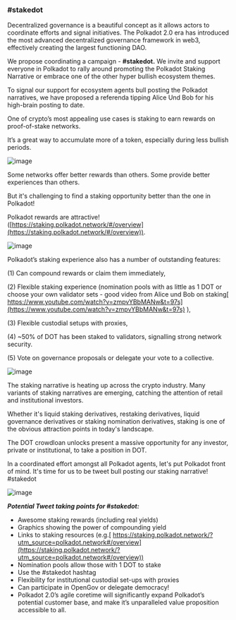 ### **#stakedot**

Decentralized governance is a beautiful concept as it allows actors to coordinate efforts and signal initiatives. The Polkadot 2.0 era has introduced the most advanced decentralized governance framework in web3, effectively creating the largest functioning DAO.

We propose coordinating a campaign - **#stakedot.** We invite and support everyone in Polkadot to rally around promoting the Polkadot Staking Narrative or embrace one of the other hyper bullish ecosystem themes.

To signal our support for ecosystem agents bull posting the Polkadot narratives, we have proposed a referenda tipping Alice Und Bob for his high-brain posting to date.

One of crypto’s most appealing use cases is staking to earn rewards on proof-of-stake networks.

It’s a great way to accumulate more of a token, especially during less bullish periods.

![image](https://github.com/ivy-gov/pink-paradigm/assets/73193351/42c240b8-b9d1-48cb-b969-bf8b427e0505)




Some networks offer better rewards than others. Some provide better experiences than others.

But it's challenging to find a staking opportunity better than the one in Polkadot!

Polkadot rewards are attractive! ([https://staking.polkadot.network/#/overview](https://staking.polkadot.network/#/overview)).


![image](https://github.com/ivy-gov/pink-paradigm/assets/73193351/6f0f2d5f-3f95-4f70-bbe2-6c05712162b3)




Polkadot’s staking experience also has a number of outstanding features:

(1) Can compound rewards or claim them immediately,

(2) Flexible staking experience (nomination pools with as little as 1 DOT or choose your own validator sets - good video from Alice und Bob on staking[ https://www.youtube.com/watch?v=zmpvYBbMANw&t=97s](https://www.youtube.com/watch?v=zmpvYBbMANw&t=97s) ),

(3) Flexible custodial setups with proxies,

(4) ~50% of DOT has been staked to validators, signalling strong network security.

(5) Vote on governance proposals or delegate your vote to a collective.

![image](https://github.com/ivy-gov/pink-paradigm/assets/73193351/236114ab-9b98-4da8-857a-13c3e20495f0)


The staking narrative is heating up across the crypto industry. Many variants of staking narratives are emerging, catching the attention of retail and institutional investors.

Whether it's liquid staking derivatives, restaking derivatives, liquid governance derivatives or staking nomination derivatives, staking is one of the obvious attraction points in today's landscape.

The DOT crowdloan unlocks present a massive opportunity for any investor, private or institutional, to take a position in DOT.

In a coordinated effort amongst all Polkadot agents, let's put Polkadot front of mind. It's time for us to be tweet bull posting our staking narrative! #stakedot


![image](https://github.com/ivy-gov/pink-paradigm/assets/73193351/7d70ef51-112d-449e-90f1-e975e4b37a5d)




**_Potential Tweet taking points for #stakedot:_**



* Awesome staking rewards (including real yields)
* Graphics showing the power of compounding yield
* Links to staking resources (e.g.[ https://staking.polkadot.network/?utm_source=polkadot.network#/overview](https://staking.polkadot.network/?utm_source=polkadot.network#/overview))
* Nomination pools allow those with 1 DOT to stake
* Use the #stakedot hashtag
* Flexibility for institutional custodial set-ups with proxies
* Can participate in OpenGov or delegate democracy!
* Polkadot 2.0’s agile coretime will significantly expand Polkadot’s potential customer base, and make it’s unparalleled value proposition accessible to all.
